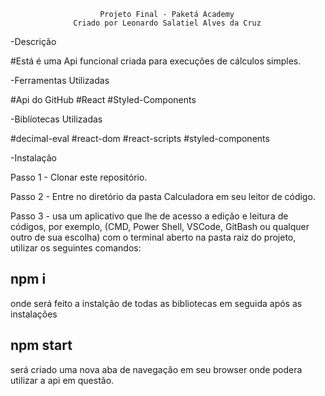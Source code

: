                         Projeto Final - Paketá Academy            
                  Criado por Leonardo Salatiel Alves da Cruz

-Descrição

#Está é uma Api funcional criada para execuções de cálculos simples.

-Ferramentas Utilizadas

#Api do GitHub
#React
#Styled-Components

-Biblíotecas Utilizadas

#decimal-eval
#react-dom
#react-scripts
#styled-components

-Instalação 

Passo 1 - Clonar este repositório.

Passo 2 - Entre no diretório da pasta Calculadora em seu leitor de código.

Passo 3 - usa um aplicativo que lhe de acesso a edição e leitura  de códigos, por exemplo, (CMD, Power Shell, VSCode, GitBash ou qualquer outro de sua escolha)
com o terminal aberto na pasta raiz do projeto, utilizar os seguintes comandos:
## npm i
onde será feito a instalção de todas as bibliotecas em seguida após as instalações
## npm start
será criado uma nova aba de navegação em seu browser onde podera utilizar a api em questão.